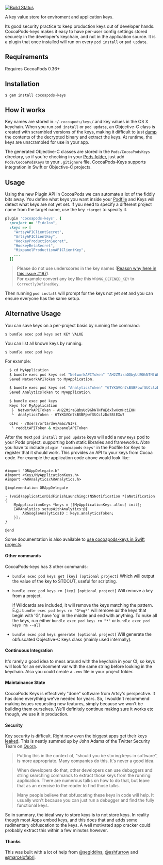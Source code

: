 [![Build Status](https://travis-ci.org/orta/cocoapods-keys.svg?branch=master)](https://travis-ci.org/orta/cocoapods-keys)

A key value store for enviroment and application keys.

Its good security practice to keep production keys out of developer hands. CocoaPods-keys makes it easy to have per-user config settings stored securely in the developer's keychain, and not in the application source. It is a plugin that once installed will run on every `pod install` or `pod update`.

## Requirements

Requires CocoaPods 0.36+

## Installation

    $ gem install cocoapods-keys

## How it works

Key names are stored in `~/.cocoapods/keys/` and key values in the OS X keychain. When you run `pod install` or `pod update`, an Objective-C class is created with scrambled versions of the keys, making it difficult to just [dump](https://github.com/stefanesser/dumpdecrypted) the contents of the decrypted binary and extract the keys. At runtime, the keys are unscrambled for use in your app.

The generated Objective-C classes are stored in the `Pods/CocoaPodsKeys` directory, so if you're checking in your [Pods folder](http://guides.cocoapods.org/using/using-cocoapods.html#should-i-ignore-the-pods-directory-in-source-control), just add `Pods/CocoaPodsKeys` to your `.gitignore` file. CocoaPods-Keys supports integration in Swift or Objective-C projects.

## Usage

Using the new Plugin API in CocoaPods we can automate a lot of the fiddly bits away. You define what keys you want inside your [Podfile](https://github.com/artsy/eidolon/blob/0a9f5947914eb637fd4abf364fa3532b56da3c52/Podfile#L6-L21) and Keys will detect what keys are not yet set. If you need to specify a different project name from the target name, use the key `:target` to specify it.

```ruby
plugin 'cocoapods-keys', {
  :project => "Eidolon",
  :keys => [
    "ArtsyAPIClientSecret",
    "ArtsyAPIClientKey",
    "HockeyProductionSecret",
    "HockeyBetaSecret",
    "MixpanelProductionAPIClientKey",
    ...
  ]}
```
> Please do not use underscores in the key names ([Reason why here in this issue #197](https://github.com/orta/cocoapods-keys/issues/197)).
<br>For example convert any key like this `WRONG_DEFINED_KEY` to `CorrectlyDefinedKey`.

Then running `pod install` will prompt for the keys not yet set and you can ensure everyone has the same setup.


## Alternative Usage

You can save keys on a per-project basis by running the command:

    $ bundle exec pod keys set KEY VALUE

You can list all known keys by running:

    $ bundle exec pod keys

For example:

``` sh
  $ cd MyApplication
  $ bundle exec pod keys set "NetworkAPIToken" "AH2ZMiraGQbyUd9GkNTNfWEdxlwXcmHciEOH"
  Saved NetworkAPIToken to MyApplication.

  $ bundle exec pod keys set "AnalyticsToken" "6TYKGVCn7sBSBFpwfSUCclzDoSBtEXw7"
  Saved AnalyticsToken to MyApplication.

  $ bundle exec pod keys
  Keys for MyApplication
   ├  NetworkAPIToken - AH2ZMiraGQbyUd9GkNTNfWEdxlwXcmHciEOH
   └  AnalyticsToken - 6TYKGVCn7sBSBFpwfSUCclzDoSBtEXw7

  GIFs - /Users/orta/dev/mac/GIFs
   └ redditAPIToken & mixpanelAPIToken
```

After the next `pod install` or `pod update` keys will add a new `Keys` pod to your Pods project, supporting both static libraries and frameworks. *Note* you have to include `plugin 'cocoapods-keys'` in the Podfile for Keys to register that it should work. This provides an API to your keys from Cocoa code. For example the application code above would look like:

``` objc

#import "ORAppDelegate.h"
#import <Keys/MyApplicationKeys.h>
#import <ARAnalytics/ARAnalytics.h>

@implementation ORAppDelegate

- (void)applicationDidFinishLaunching:(NSNotification *)aNotification
{
    MyApplicationKeys *keys = [[MyApplicationKeys alloc] init];
    [ARAnalytics setupWithAnalytics:@{
        ARGoogleAnalyticsID : keys.analyticsToken;
    }];
}

@end

```

Some documentation is also available to [use cocoapods-keys in Swift projects](SWIFT_PROJECTS.md).

#### Other commands

CocoaPods-keys has 3 other commands:

 * `bundle exec pod keys get [key] [optional project]`
   Which will output the value of the key to STDOUT, useful for scripting.

 * `bundle exec pod keys rm [key] [optional project]`
   Will remove a key from a project.

   If Wildcards are included, it will remove the keys matching the pattern. E.g.: `bundle exec pod keys rm "G*og*"` will remove *all* the keys that begin with 'G', have 'og' in the middle and end with anything.
	To nuke all the keys, run either `bundle exec pod keys rm "*"` or `bundle exec pod keys rm --all`

 * `bundle exec pod keys generate [optional project]`
   Will generate the obfuscated Objective-C keys class (mainly used internally).

#### Continuous Integration

It's rarely a good idea to mess around with the keychain in your CI, so keys will look for an environment var with the same string before looking in the keychain. Also you could create a `.env` file in your project folder.

#### Maintainance State

CocoaPods Keys is effectively "done" software from Artsy's perspective. It has done everything we've needed for years. So, I wouldn't recommend making issues requesting new features, simply because we won't be building them ourselves. We'll definitely continue making sure it works etc though, we use it in production.

#### Security

Key security is difficult. Right now even the biggest apps get their keys [leaked](https://threatpost.com/twitter-oauth-api-keys-leaked-030713/77597). This is neatly summed up by John Adams of the Twitter Security Team on [Quora](http://www.quora.com/Twitter-1/How-were-the-Twitter-iPhone-and-Android-OAuth-keys-leaked).

> Putting this in the context of, "should you be storing keys in software", is more appropriate. Many companies do this. It's never a good idea.

> When developers do that, other developers can use debuggers and string searching commands to extract those keys from the running application. There are numerous talks on how to do that, but leave that as an exercise to the reader to find those talks.

> Many people believe that obfuscating these keys in code will help. It usually won't because you can just run a debugger and find the fully functional keys.

So in summary, the ideal way to store keys is to not store keys. In reality though most Apps embed keys, and this does that and adds some rudimentary obfuscation to the keys. A well motivated app cracker could probably extract this within a few minutes however.

#### Thanks

This was built with a lot of help from [@segiddins](https://github.com/segiddins), [@ashfurrow](http://github.com/ashfurrow) and [@marcelofabri](https://github.com/marcelofabri).
